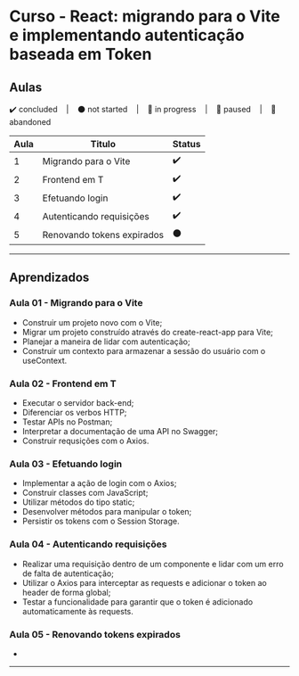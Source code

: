 # Curso - React: migrando para o Vite e implementando autenticação baseada em Token

## Aulas
<p>
  ✔️ concluded &nbsp;&nbsp;&nbsp;|&nbsp;&nbsp;&nbsp;
  ⚫ not started &nbsp;&nbsp;&nbsp;|&nbsp;&nbsp;&nbsp;
  🔵 in progress &nbsp;&nbsp;&nbsp;|&nbsp;&nbsp;&nbsp;
  🔶 paused &nbsp;&nbsp;&nbsp;|&nbsp;&nbsp;&nbsp;
  🔴 abandoned 
</p>

| Aula | Titulo | Status |
| --- | --- | --- |
| 1 | Migrando para o Vite | ✔️ |
| 2 | Frontend em T | ✔️ |
| 3 | Efetuando login | ✔️ |
| 4 | Autenticando requisições | ✔️ |
| 5 | Renovando tokens expirados | ⚫ |

---

## Aprendizados

### Aula 01 - Migrando para o Vite
<ul>
  <li>Construir um projeto novo com o Vite;</li>
  <li>Migrar um projeto construído através do create-react-app para Vite;</li>
  <li>Planejar a maneira de lidar com autenticação;</li>
  <li>Construir um contexto para armazenar a sessão do usuário com o useContext.</li>
</ul>

### Aula 02 - Frontend em T
<ul>
  <li>Executar o servidor back-end;</li>
  <li>Diferenciar os verbos HTTP;</li>
  <li>Testar APIs no Postman;</li>
  <li>Interpretar a documentação de uma API no Swagger;</li>
  <li>Construir requsições com o Axios.</li>
</ul>

### Aula 03 - Efetuando login
<ul>
  <li>Implementar a ação de login com o Axios;</li>
  <li>Construir classes com JavaScript;</li>
  <li>Utilizar métodos do tipo static;</li>
  <li>Desenvolver métodos para manipular o token;</li>
  <li>Persistir os tokens com o Session Storage.</li>
</ul>

### Aula 04 - Autenticando requisições
<ul>
  <li>Realizar uma requisição dentro de um componente e lidar com um erro de falta de autenticação;</li>
  <li>Utilizar o Axios para interceptar as requests e adicionar o token ao header de forma global;</li>
  <li>Testar a funcionalidade para garantir que o token é adicionado automaticamente às requests.</li>
</ul>

### Aula 05 - Renovando tokens expirados
<ul>
  <li></li>
</ul>

---

<!-- ## 🎯 Projeto desenvolvido
Este é o screenshot do projeto que foi desenvolvido durante o curso:

<p align="center">
  <img alt="Miniatura da imagem do projeto"src="../../.github/thumbs/preview.jpg">
</p> -->